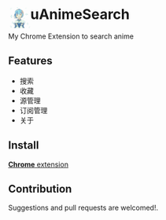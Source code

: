 # <img src="public/icons/128.png" width="45" align="left"> uAnimeSearch

My Chrome Extension to search anime

## Features

- 搜索
- 收藏
- 源管理
- 订阅管理
- 关于

## Install

[**Chrome** extension]()

## Contribution

Suggestions and pull requests are welcomed!.
